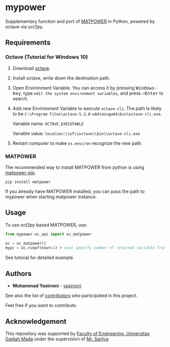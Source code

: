 # mypower

Supplementary function and port of [MATPOWER](https://github.com/MATPOWER/matpower) in Python, powered by octave via oct2py.

## Requirements

### Octave (Tutorial for Windows 10)

1. Download [octave](https://www.gnu.org/software/octave/download.html).

2. Install octave, write down the destination path.

3. Open Environment Variable. You can access it by pressing <kbd>Windows-Key</kbd>, type `edit the system environment variables`, and press <kbd>&#9166;Enter</kbd> to search.

4. Add new Environment Variable to execute `octave-cli`. The path is likely to be `C:\Program Files\octave-5.2.0-w64\mingw64\bin\octave-cli.exe`.

    Variable name: `OCTAVE_EXECUTABLE`

    Variable value: `location:\\of\\octave\\bin\\octave-cli.exe`

5. Restart computer to make `os.environ` recognize the new path.

### MATPOWER

The recommended way to install MATPOWER from python is using [matpower-pip](https://github.com/yasirroni/matpower-pip).

```plaintext
pip install matpower
```

If you already have MATPOWER installed, you can pass the path to mypower when starting matpower instance.

## Usage

To use oct2py based MATPOWER, use:

```python
from mypower.oc_api import oc_matpower

oc = oc_matpower()
mypc = oc.runpf(nout=1) # nout specify number of returned variable from Octave
```

See tutorial for detailed example.

## Authors

* **Muhammad Yasirroni** - [yasirroni](https://github.com/yasirroni)

See also the list of [contributors](https://github.com/yasirroni/myPower/graphs/contributors) who participated in this project.

Feel free if you want to contribute.

## Acknowledgement

This repository was supported by [Faculty of Engineering, Universitas Gadjah Mada](https://ft.ugm.ac.id/en/) under the supervision of [Mr. Sarjiya](https://www.researchgate.net/profile/Sarjiya_Sarjiya)